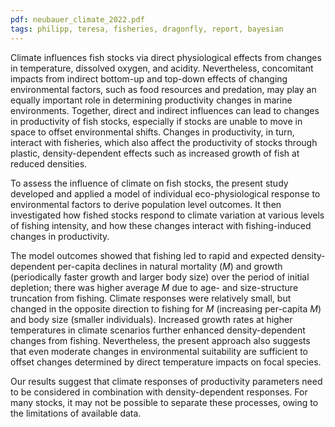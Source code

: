 ```yaml
---
pdf: neubauer_climate_2022.pdf
tags: philipp, teresa, fisheries, dragonfly, report, bayesian
---
```

Climate influences fish stocks via direct physiological effects from
changes in temperature, dissolved oxygen, and acidity. Nevertheless,
concomitant impacts from indirect bottom-up and top-down effects of
changing environmental factors, such as food resources and predation,
may play an equally important role in determining productivity changes
in marine environments. Together, direct and indirect influences can
lead to changes in productivity of fish stocks, especially if
stocks are unable to move in space to offset environmental shifts.
Changes in productivity, in turn, interact with fisheries, which also
affect the productivity of stocks through plastic, density-dependent
effects such as increased growth of fish at reduced densities.

To assess the influence of climate on fish stocks, the present study 
 developed and applied a model of individual eco-physiological response to 
 environmental factors
to derive population level outcomes. It then investigated how fished stocks
respond to climate variation at various levels of fishing intensity,
and how these changes interact with fishing-induced changes in
productivity.

The model outcomes showed that fishing led to rapid and expected density-dependent
per-capita declines in natural mortality (<i>M</i>) and growth (periodically faster
growth and larger body size) over the period of initial depletion; there was higher 
average <i>M</i> due to age- and size-structure truncation from
fishing. Climate responses were relatively small, but changed in the
opposite direction to fishing for <i>M</i> (increasing per-capita <i>M</i>) and body size
 (smaller individuals). Increased growth rates at higher temperatures
 in climate scenarios further enhanced density-dependent changes from
 fishing. Nevertheless, the present approach also suggests that even
 moderate changes in environmental suitability are sufficient to offset
 changes determined by direct temperature impacts on focal species.

Our results
suggest that climate responses of productivity parameters need
to be considered in combination with density-dependent responses. For many stocks,
it may not be possible to separate these processes, owing to the limitations of 
available data. 
